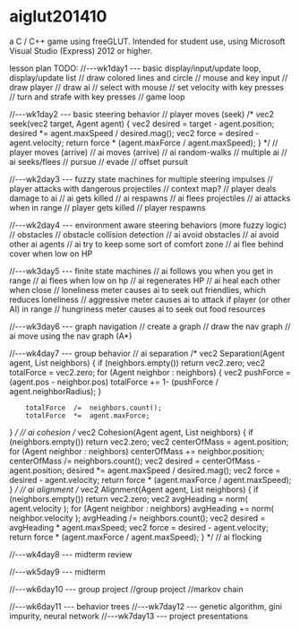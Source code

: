 aiglut201410
============

a C / C++ game using freeGLUT. Intended for student use, using Microsoft Visual Studio (Express) 2012 or higher.

lesson plan TODO:
//---wk1day1 --- basic display/input/update loop, display/update list
// draw colored lines and circle
// mouse and key input
// draw player
// draw ai
// select with mouse
// set velocity with key presses
	// turn and strafe with key presses
// game loop

//---wk1day2 --- basic steering behavior
// player moves (seek)
/*
vec2	seek(vec2	target,	Agent	agent)	{
				vec2	desired	=	target	-	agent.position;
				desired	*=	agent.maxSpeed	/	desired.mag();
				vec2	force	=	desired	-	agent.velocity;
				return	force	*	(agent.maxForce	/	agent.maxSpeed);
}
*/
// player moves (arrive)
// ai moves (arrive)
// ai random-walks
// multiple ai
// ai seeks/flees
	// pursue
	// evade
	// offset pursuit

//---wk2day3 --- fuzzy state machines for multiple steering impulses
// player attacks with dangerous projectiles
	// context map?
// player deals damage to ai
// ai gets killed
// ai respawns
// ai flees projectiles
// ai attacks when in range
// player gets killed
// player respawns

//---wk2day4 --- environment aware steering behaviors (more fuzzy logic)
// obstacles
// obstacle collision detection
// ai avoid obstacles
	// ai avoid other ai agents
	// ai try to keep some sort of comfort zone
// ai flee behind cover when low on HP

//---wk3day5 --- finite state machines
// ai follows you when you get in range
// ai flees when low on hp
// ai regenerates HP
// ai heal each other when close
	// loneliness meter causes ai to seek out friendlies, which reduces loneliness
	// aggressive meter causes ai to attack if player (or other AI) in range
	// hungriness meter causes ai to seek out food resources

//---wk3day6 --- graph navigation
// create a graph
// draw the nav graph
// ai move using the nav graph (A*)

//---wk4day7 --- group behavior
// ai separation
/*
vec2	Separation(Agent	agent,	List<Agent>	neighbors)	{
		if	(neighbors.empty())	return	vec2.zero;
		vec2	totalForce	=	vec2.zero;
		for	(Agent	neighbor	:	neighbors)	{
					vec2	pushForce	=	(agent.pos	-	neighbor.pos)
					totalForce	+=	1-	(pushForce	/	agent.neighborRadius);
		}
		
		totalForce	/=	neighbors.count();
		totalForce	*=	agent.maxForce;
}
*/
// ai cohesion
/*
vec2	Cohesion(Agent	agent,	List<Agent>	neighbors)	{
		if	(neighbors.empty())	return	vec2.zero;
		vec2	centerOfMass	=	agent.position;
		for	(Agent	neighbor	:	neighbors)
					centerOfMass	+=	neighbor.position;
		centerOfMass	/=	neighbors.count();
		vec2	desired	=	centerOfMass	-	agent.position;
		desired	*=	agent.maxSpeed	/	desired.mag();
		vec2	force	=	desired	-	agent.velocity;
		return	force	*	(agent.maxForce	/	agent.maxSpeed);
}
*/
// ai alignment
/*
vec2	Alignment(Agent	agent,	List<Agent>	neighbors)	{
		if	(neighbors.empty())	return	vec2.zero;
		vec2	avgHeading	=	norm(	agent.velocity	);
		for	(Agent	neighbor	:	neighbors)
				avgHeading	+=	norm(	neighbor.velocity	);
		avgHeading	/=	neighbors.count();
		vec2	desired	=	avgHeading	*	agent.maxSpeed;
		vec2	force	=	desired	-	agent.velocity;
		return	force	*	(agent.maxForce	/	agent.maxSpeed);
}
*/
// ai flocking

//---wk4day8 --- midterm review

//---wk5day9 --- midterm

//---wk6day10 --- group project
	//group project
	//markov chain

//---wk6day11 --- behavior trees
//---wk7day12 --- genetic algorithm, gini impurity, neural network
//---wk7day13 --- project presentations
